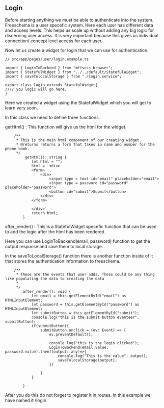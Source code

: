 ## Login



Before starting anything we must be able to authenticate into the system. Freeschema is a user specefic system. Here each user has different data and access levels. This helps us scale up without adding any big logic for discerning user access. It is very important because this gives us individual connection/ concept level access for each user.



Now let us create a widget for login that we can use for authentication.



```
// src/app/pages/user/login.example.ts

import { LoginToBackend } from "mftsccs-browser";
import { StatefulWidget } from "../../default/StatefulWidget";
import { saveTolocalStorage } from "./login.service";

export class login extends StatefulWidget{
//// you logic will go here.
}
```

Here we created a widget using the StatefulWidget which you will get to learn very soon.



In this class we need to define three functions.

getHtml() : This function will give us the html for the widget.

```
    /**
     * This is the main html component of our creating widget.
     * @returns returns a form that takes in name and number for the phone book.
     */
         getHtml(): string {
            let html = "";
            html = `<div>
            <form>
                <div>
                    <input type = text id="email" placeholder="email">
                    <input type = password id="password" placeholder="password">
                    <button id="submit">Submit</button>
                </div>
            </form>
    
            </div>`
            return html;
        }
```



after_render() : This is a StatefulWidget specefic function that can be used to add the logic after the html has been rendered.

Here you can use LoginToBackend(email, password) function to get the output response and save them to local storage.

In the saveToLocalStorage() function there is another function inside of it that stores the authentication information to freeschema.

```
    /**
     * These are the events that user adds. These could be any thing like populating the data to creating the data
     * 
     */
        after_render(): void {
            let email = this.getElementById("email") as HTMLInputElement;
            let password = this.getElementById("password") as HTMLInputElement;
            let submitButton = this.getElementById("submit");
            console.log("this is the submit button eventeer", submitButton);
            if(submitButton){
                submitButton.onclick = (ev: Event) => {
                    ev.preventDefault();
        
                    console.log("this is the login clicked");
                    LoginToBackend(email.value, password.value).then((output: any)=>{
                        console.log("This is the value", output);
                        saveTolocalStorage(output);
                    })
                    
                }
            }

        }

```

After you do this do not forget to register it in routes. In this example we have named it /login.